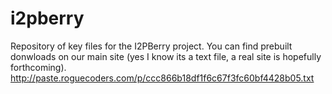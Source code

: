 i2pberry
========

Repository of key files for the I2PBerry project. You can find prebuilt donwloads on our main site (yes I know its a text file, a real site is hopefully forthcoming). http://paste.roguecoders.com/p/ccc866b18df1f6c67f3fc60bf4428b05.txt
